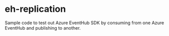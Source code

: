 # eh-replication

Sample code to test out Azure EventHub SDK by consuming from one Azure EventHub and publishing to another.